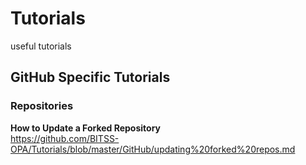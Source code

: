 # Tutorials
useful tutorials 


## GitHub Specific Tutorials

### Repositories
__How to Update a Forked Repository__  
https://github.com/BITSS-OPA/Tutorials/blob/master/GitHub/updating%20forked%20repos.md
